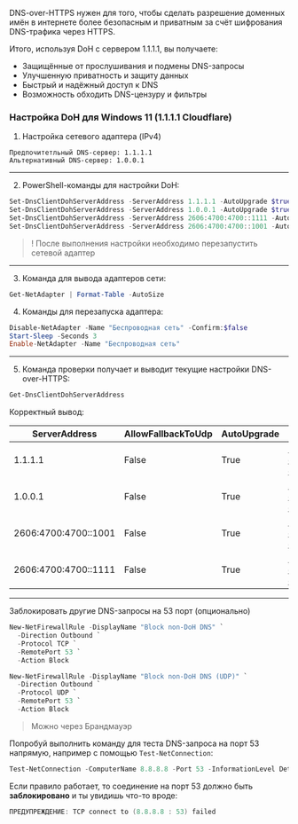 DNS-over-HTTPS нужен для того, чтобы сделать разрешение доменных имён в интернете более безопасным и приватным за счёт шифрования DNS-трафика через HTTPS.

Итого, используя DoH с сервером 1.1.1.1, вы получаете:
- Защищённые от прослушивания и подмены DNS-запросы
- Улучшенную приватность и защиту данных
- Быстрый и надёжный доступ к DNS
- Возможность обходить DNS-цензуру и фильтры
### Настройка DoH для Windows 11 (1.1.1.1 Cloudflare)
1. Настройка сетевого адаптера (IPv4)
```
Предпочитетльный DNS-сервер: 1.1.1.1
Альтернативный DNS-сервер: 1.0.0.1
```

***
2. PowerShell-команды для настройки DoH:

```powershell
Set-DnsClientDohServerAddress -ServerAddress 1.1.1.1 -AutoUpgrade $true
Set-DnsClientDohServerAddress -ServerAddress 1.0.0.1 -AutoUpgrade $true
Set-DnsClientDohServerAddress -ServerAddress 2606:4700:4700::1111 -AutoUpgrade $true
Set-DnsClientDohServerAddress -ServerAddress 2606:4700:4700::1001 -AutoUpgrade $true
```

> ! После выполнения настройки необходимо перезапустить сетевой адаптер

***
3. Команда для вывода адаптеров сети:
```powershell
Get-NetAdapter | Format-Table -AutoSize
```
4. Команды для перезапуска адаптера:
```powershell
Disable-NetAdapter -Name "Беспроводная сеть" -Confirm:$false
Start-Sleep -Seconds 3
Enable-NetAdapter -Name "Беспроводная сеть"
```
***
5. Команда проверки получает и выводит текущие настройки DNS-over-HTTPS:
```powershell
Get-DnsClientDohServerAddress
```
Корректный вывод: 

| ServerAddress        | AllowFallbackToUdp | AutoUpgrade | DohTemplate                          |
| -------------------- | ------------------ | ----------- | ------------------------------------ |
| 1.1.1.1              | False              | True        | https://cloudflare-dns.com/dns-query |
| 1.0.0.1              | False              | True        | https://cloudflare-dns.com/dns-query |
| 2606:4700:4700::1001 | False              | True        | https://cloudflare-dns.com/dns-query |
| 2606:4700:4700::1111 | False              | True        | https://cloudflare-dns.com/dns-query |
***
Заблокировать другие DNS-запросы на 53 порт (опционально)
```powershell
New-NetFirewallRule -DisplayName "Block non-DoH DNS" `
  -Direction Outbound `
  -Protocol TCP `
  -RemotePort 53 `
  -Action Block

New-NetFirewallRule -DisplayName "Block non-DoH DNS (UDP)" `
  -Direction Outbound `
  -Protocol UDP `
  -RemotePort 53 `
  -Action Block
```
> Можно через Брандмауэр

Попробуй выполнить команду для теста DNS-запроса на порт 53 напрямую, например с помощью `Test-NetConnection`:
```powershell
Test-NetConnection -ComputerName 8.8.8.8 -Port 53 -InformationLevel Detailed
```

Если правило работает, то соединение на порт 53 должно быть **заблокировано** и ты увидишь что-то вроде:
```powershell
ПРЕДУПРЕЖДЕНИЕ: TCP connect to (8.8.8.8 : 53) failed
```